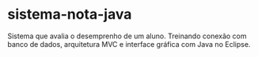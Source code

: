 # sistema-nota-java
Sistema que avalia o desemprenho de um aluno. Treinando conexão com banco de dados, arquitetura MVC e interface gráfica com Java no Eclipse.
